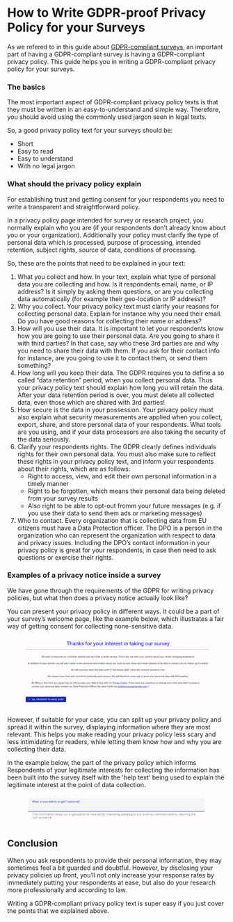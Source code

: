 # How to Write GDPR-proof Privacy Policy for your Surveys

As we refered to in this guide about [GDPR-compliant surveys](how-can-i-ensure-that-my-surveys-gdpr-compliant.md), an important part of having a GDPR-compliant survey is having a GDPR-compliant privacy policy. This guide helps you in writing a GDPR-compliant privacy policy for your surveys.

### The basics

The most important aspect of GDPR-compliant privacy policy texts is that they must be written in an easy-to-understand and simple way. Therefore, you should avoid using the commonly used jargon seen in legal texts.

So, a good privacy policy text for your surveys should be:

* Short
* Easy to read
* Easy to understand
* With no legal jargon

### What should the privacy policy explain

For establishing trust and getting consent for your respondents you need to write a transparent and straightforward policy.

In a privacy policy page intended for survey or research project, you normally explain who you are (if your respondents don’t already know about you or your organization). Additionally your policy must clarify the type of personal data which is processed, purpose of processing, intended retention, subject rights, source of data, conditions of processing.

So, these are the points that need to be explained in your text:

1. What you collect and how. In your text, explain what type of personal data you are collecting and how. Is it respondents email, name, or IP address? Is it simply by asking them questions, or are you collecting data automatically (for example their geo-location or IP address)?
2. Why you collect. Your privacy policy text must clarify your reasons for collecting personal data. Explain for instance why you need their email. Do you have good reasons for collecting their name or address?
3. How will you use their data. It is important to let your respondents know how you are going to use their personal data. Are you going to share it with third parties? In that case, say who these 3rd parties are and why you need to share their data with them. If you ask for their contact info for instance, are you going to use it to contact them, or send them something?
4. How long will you keep their data. The GDPR requires you to define a so called “data retention” period, when you collect personal data. Thus your privacy policy text should explain how long you will retain the data. After your data retention period is over, you must delete all collected data, even those which are shared with 3rd parties!
5. How secure is the data in your possession. Your privacy policy must also explain what security measurements are applied when you collect, export, share, and store personal data of your respondents. What tools are you using, and if your data processors are also taking the security of the data seriously.
6. Clarify your respondents rights. The GDPR clearly defines individuals rights for their own personal data. You must also make sure to reflect these rights in your privacy policy text, and inform your respondents about their rights, which are as follows:
   * Right to access, view, and edit their own personal information in a timely manner
   * Right to be forgotten, which means their personal data being deleted from your survey results
   * Also right to be able to opt-out fromm your future messages (e.g. if you use their data to send them ads or marketing messages)
7. Who to contact. Every organization that is collecting data from EU citizens must have a Data Protection officer. The DPO is a person in the organization who can represent the organization with respect to data and privacy issues. Including the DPO’s contact information in your privacy policy is great for your respondents, in case then need to ask questions or exercise their rights.

### Examples of a privacy notice inside a survey

We have gone through the requirements of the GDPR for writing privacy policies, but what then does a privacy notice actually look like?

You can present your privacy policy in different ways. It could be a part of your survey’s welcome page, like the example below, which illustrates a fair way of getting consent for collecting none-sensitive data.

<figure><img src="../../.gitbook/assets/image (4).png" alt=""><figcaption></figcaption></figure>

However, if suitable for your case, you can split up your privacy policy and spread it within the survey, displaying information where they are most relevant. This helps you make reading your privacy policy less scary and less intimidating for readers, while letting them know how and why you are collecting their data.

In the example below, the part of the privacy policy which informs Respondents of your legitimate interests for collecting the information has been built into the survey itself with the 'help text' being used to explain the legitimate interest at the point of data collection.

<figure><img src="../../.gitbook/assets/image (31).png" alt=""><figcaption></figcaption></figure>

## Conclusion

When you ask respondents to provide their personal information, they may sometimes feel a bit guarded and doubtful. However, by disclosing your privacy policies up front, you’ll not only increase your response rates by immediately putting your respondents at ease, but also do your research more professionally and according to law.

Writing a GDPR-compliant privacy policy text is super easy if you just cover the points that we explained above.
